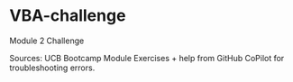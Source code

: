# VBA-challenge
Module 2 Challenge

Sources: UCB Bootcamp Module Exercises + help from GitHub CoPilot for troubleshooting errors.
